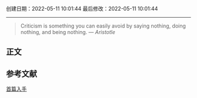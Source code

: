 
创建日期：2022-05-11 10:01:44
最后修改：2022-05-11 10:01:44
- - -
> Criticism is something you can easily avoid by saying nothing, doing nothing, and being nothing.
> — <cite>Aristotle</cite>

## 正文

## 参考文献
[首篇入手](https://www.w3cplus.com/css3/how-to-use-css3-calc-function.html)